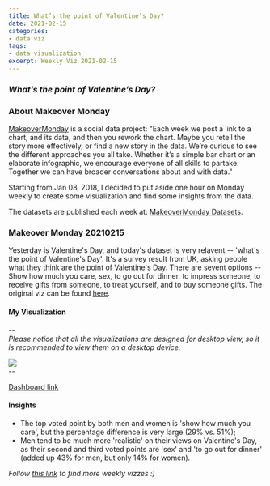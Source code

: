 ```yaml
---
title: What’s the point of Valentine’s Day?
date: 2021-02-15
categories:
- data viz
tags:
- data visualization
excerpt: Weekly Viz 2021-02-15
---
```


### *What’s the point of Valentine’s Day?*


### About Makeover Monday

[MakeoverMonday](http://www.makeovermonday.co.uk/) is a social data project:
"Each week we post a link to a chart, and its data, and then you rework the chart.
Maybe you retell the story more effectively, or find a new story in the data.
We’re curious to see the different approaches you all take. Whether it’s a simple bar chart or an elaborate infographic, we encourage everyone of all skills to partake.
Together we can have broader conversations about and with data."

Starting from Jan 08, 2018, I decided to put aside one hour on Monday weekly to create some visualization and find some insights from the data.

The datasets are published each week at: [MakeoverMonday Datasets](http://www.makeovermonday.co.uk/data/).

### Makeover Monday 20210215

Yesterday is Valentine's Day, and today's dataset is very relavent -- 'what's the point of Valentine's Day'. It's a survey result from UK, asking people what they think are the point of Valentine's Day. There are sevent options -- Show how much you care, sex, to go out for dinner, to impress someone, to receive gifts from someone, to treat yourself, and to buy someone gifts. The original viz can be found [here](https://www.statista.com/chart/amp/3229/whats-the-point-of-valentines-day/). 

#### My Visualization

--  
*Please notice that all the visualizations are designed for desktop view, so it is recommended to view them on a desktop device.*  

<div class='tableauPlaceholder' id='viz1613440281992' style='position: relative'>
<noscript><a href='#'>
  <img alt=' ' src='https:&#47;&#47;public.tableau.com&#47;static&#47;images&#47;Ma&#47;MakeOverMonday20210214WhatsthepointofValentinesDay&#47;WhatsthepointofValentinesDay&#47;1_rss.png' style='border: none' />
</a></noscript>
<object class='tableauViz'  style='display:none;'>
  <param name='host_url' value='https%3A%2F%2Fpublic.tableau.com%2F' />
  <param name='embed_code_version' value='3' /> 
  <param name='site_root' value='' />
  <param name='name' value='MakeOverMonday20210214WhatsthepointofValentinesDay&#47;WhatsthepointofValentinesDay' />
  <param name='tabs' value='no' />
  <param name='toolbar' value='yes' />
  <param name='static_image' value='https:&#47;&#47;public.tableau.com&#47;static&#47;images&#47;Ma&#47;MakeOverMonday20210214WhatsthepointofValentinesDay&#47;WhatsthepointofValentinesDay&#47;1.png' />
  <param name='animate_transition' value='yes' />
  <param name='display_static_image' value='yes' />
  <param name='display_spinner' value='yes' />
  <param name='display_overlay' value='yes' />
  <param name='display_count' value='yes' />
  <param name='language' value='en' />
  <param name='filter' value='publish=yes' />
</object></div>            
<script type='text/javascript'>         
  var divElement = document.getElementById('viz1613440281992');      
  var vizElement = divElement.getElementsByTagName('object')[0];            
  if ( divElement.offsetWidth > 800 ) { vizElement.style.width='800px';vizElement.style.height='627px';} else if ( divElement.offsetWidth > 500 ) { vizElement.style.width='800px';vizElement.style.height='627px';} else { vizElement.style.width='100%';vizElement.style.height='727px';}      
  var scriptElement = document.createElement('script');                
  scriptElement.src = 'https://public.tableau.com/javascripts/api/viz_v1.js';    
  vizElement.parentNode.insertBefore(scriptElement, vizElement);       
</script>  
--  

[Dashboard link](https://public.tableau.com/profile/yu.dong#!/vizhome/MakeOverMonday20210214WhatsthepointofValentinesDay/WhatsthepointofValentinesDay?publish=yes)

#### Insights
* The top voted point by both men and women is 'show how much you care', but the percentage difference is very large (29% vs. 51%);  
* Men tend to be much more 'realistic' on their views on Valentine's Day, as their second and third voted points are 'sex' and 'to go out for dinner' (added up 43% for men, but only 14% for women).  


*Follow [this link](https://yudong-94.github.io/personal-website/project/WeeklyViz2021/) to find more weekly vizzes :)*